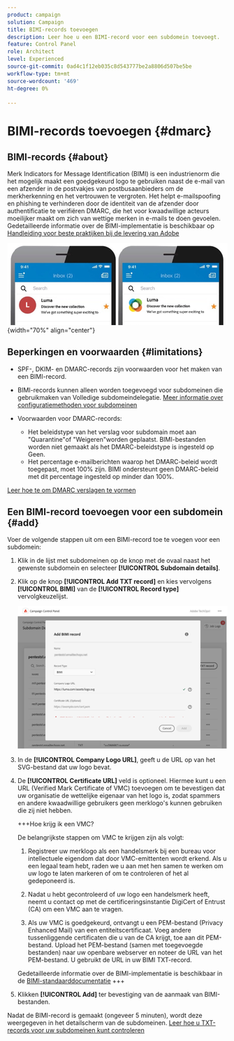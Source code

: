 ```yaml
---
product: campaign
solution: Campaign
title: BIMI-records toevoegen
description: Leer hoe u een BIMI-record voor een subdomein toevoegt.
feature: Control Panel
role: Architect
level: Experienced
source-git-commit: 0ad4c1f12eb035c8d543777be2a8806d507be5be
workflow-type: tm+mt
source-wordcount: '469'
ht-degree: 0%

---
```



# BIMI-records toevoegen {#dmarc}

## BIMI-records {#about}

Merk Indicators for Message Identification (BIMI) is een industrienorm die het mogelijk maakt een goedgekeurd logo te gebruiken naast de e-mail van een afzender in de postvakjes van postbusaanbieders om de merkherkenning en het vertrouwen te vergroten. Het helpt e-mailspoofing en phishing te verhinderen door de identiteit van de afzender door authentificatie te verifiëren DMARC, die het voor kwaadwillige acteurs moeilijker maakt om zich van wettige merken in e-mails te doen gevoelen. Gedetailleerde informatie over de BIMI-implementatie is beschikbaar op [Handleiding voor beste praktijken bij de levering van Adobe](https://experienceleague.adobe.com/docs/deliverability-learn/deliverability-best-practice-guide/additional-resources/technotes/implement-bimi.html)

![](assets/bimi-example.png){width="70%" align="center"}

## Beperkingen en voorwaarden {#limitations}

* SPF-, DKIM- en DMARC-records zijn voorwaarden voor het maken van een BIMI-record.
* BIMI-records kunnen alleen worden toegevoegd voor subdomeinen die gebruikmaken van Volledige subdomeindelegatie. [Meer informatie over configuratiemethoden voor subdomeinen](subdomains-branding.md#subdomain-delegation-methods)
* Voorwaarden voor DMARC-records:

   * Het beleidstype van het verslag voor subdomain moet aan &quot;Quarantine&quot;of &quot;Weigeren&quot;worden geplaatst. BIMI-bestanden worden niet gemaakt als het DMARC-beleidstype is ingesteld op Geen.
   * Het percentage e-mailberichten waarop het DMARC-beleid wordt toegepast, moet 100% zijn. BIMI ondersteunt geen DMARC-beleid met dit percentage ingesteld op minder dan 100%.

[Leer hoe te om DMARC verslagen te vormen](dmarc.md)

## Een BIMI-record toevoegen voor een subdomein {#add}

Voer de volgende stappen uit om een BIMI-record toe te voegen voor een subdomein:

1. Klik in de lijst met subdomeinen op de knop met de ovaal naast het gewenste subdomein en selecteer **[!UICONTROL Subdomain details]**.

1. Klik op de knop **[!UICONTROL Add TXT record]** en kies vervolgens **[!UICONTROL BIMI]** van de **[!UICONTROL Record type]** vervolgkeuzelijst.

   ![](assets/bimi-add.png)

1. In de **[!UICONTROL Company Logo URL]**, geeft u de URL op van het SVG-bestand dat uw logo bevat.

1. De **[!UICONTROL Certificate URL]** veld is optioneel. Hiermee kunt u een URL (Verified Mark Certificate of VMC) toevoegen om te bevestigen dat uw organisatie de wettelijke eigenaar van het logo is, zodat spammers en andere kwaadwillige gebruikers geen merklogo&#39;s kunnen gebruiken die zij niet hebben.

   +++Hoe krijg ik een VMC?

   De belangrijkste stappen om VMC te krijgen zijn als volgt:

   1. Registreer uw merklogo als een handelsmerk bij een bureau voor intellectuele eigendom dat door VMC-emittenten wordt erkend. Als u een legaal team hebt, raden we u aan met hen samen te werken om uw logo te laten markeren of om te controleren of het al gedeponeerd is.

   1. Nadat u hebt gecontroleerd of uw logo een handelsmerk heeft, neemt u contact op met de certificeringsinstantie DigiCert of Entrust (CA) om een VMC aan te vragen.

   1. Als uw VMC is goedgekeurd, ontvangt u een PEM-bestand (Privacy Enhanced Mail) van een entiteitscertificaat. Voeg andere tussenliggende certificaten die u van de CA krijgt, toe aan dit PEM-bestand. Upload het PEM-bestand (samen met toegevoegde bestanden) naar uw openbare webserver en noteer de URL van het PEM-bestand. U gebruikt de URL in uw BIMI TXT-record.

   Gedetailleerde informatie over de BIMI-implementatie is beschikbaar in de [BIMI-standaarddocumentatie](https://bimigroup.org/implementation-guide/)
+++

1. Klikken **[!UICONTROL Add]** ter bevestiging van de aanmaak van BIMI-bestanden.

Nadat de BIMI-record is gemaakt (ongeveer 5 minuten), wordt deze weergegeven in het detailscherm van de subdomeinen. [Leer hoe u TXT-records voor uw subdomeinen kunt controleren](gs-txt-records.md#monitor)
